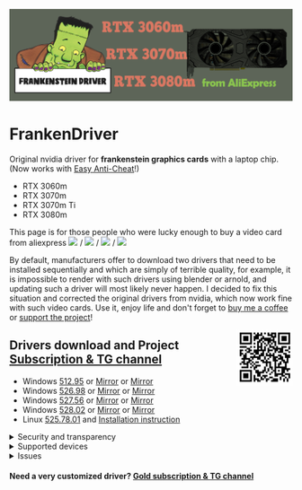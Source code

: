 ![logo](logo/FrankenDriver.png)
# FrankenDriver
Original nvidia driver for **frankenstein graphics cards** with a laptop chip. (Now works with [Easy Anti-Cheat](https://github.com/arutar/FrankenDriver/issues/6)!)

- RTX 3060m
- RTX 3070m
- RTX 3070m Ti
- RTX 3080m

This page is for those people who were lucky enough to buy a video card from aliexpress <img src="https://img.shields.io/badge/-RTX%203060m-orange" height="25"/> / <img src="https://img.shields.io/badge/-RTX%203070m-green" height="25"/> / <img src="https://img.shields.io/badge/-RTX%203070m%20Ti-blueviolet" height="25"/> / <img src="https://img.shields.io/badge/-RTX%203080m-blue" height="25"/>

By default, manufacturers offer to download two drivers that need to be installed sequentially and which are simply of terrible quality, for example, it is impossible to render with such drivers using blender or arnold, and updating such a driver will most likely never happen. 
I decided to fix this situation and corrected the original drivers from nvidia, which now work fine with such video cards. Use it, enjoy life and don't forget to [buy me a coffee](https://www.buymeacoffee.com/FrankenDriver) or [support the project](https://www.donationalerts.com/r/arutar)!  

<img align="right" width="100" height="100" src="logo/qr_b1b07814e495597a0792eb5ef7984907.png">

## Drivers download and Project [Subscription & TG channel](https://boosty.to/frankendriver/purchase/1380135?ssource=DIRECT&share=subscription_link)
- Windows [512.95](https://pixeldrain.com/api/file/a8XjYCtE?download) or [Mirror](https://files.fm/down.php?i=szramtv84) or [Mirror](https://drive.google.com/uc?export=&confirm=no_antivirus&id=1WmUDGSfFZJw8HyteHH2W-QCWmCIN3_Bk)
- Windows [526.98](https://pixeldrain.com/api/file/zvTTfxwN?download) or [Mirror](https://files.fm/down.php?i=atkyqr746) or [Mirror](https://drive.google.com/uc?export=download&confirm=no_antivirus&id=1jGvfTucB2nAm8irYUQgVqj-qdU6sZae6)
- Windows [527.56](https://pixeldrain.com/api/file/FyD5GgxY?download)  or [Mirror](https://files.fm/down.php?i=hedpmrpsw) or [Mirror](https://drive.google.com/uc?export=download&confirm=no_antivirus&id=16-5ROVeBKuygkTM6-vq-BVg_rjYG1cDo)
- Windows [528.02](https://pixeldrain.com/api/file/k54UkvnP?download) or [Mirror](https://files.fm/down.php?i=g6jedpgxv) or [Mirror](https://drive.google.com/uc?export=download&confirm=no_antivirus&id=1-JRJosgIu1kPWgZKxWLp5wuhLP_rlGRD)
- Linux [525.78.01](https://files.fm/down.php?i=egsj5uzsn)  and [Installation instruction](https://github.com/arutar/FrankenDriver/issues/11)

<details><summary>Security and transparency</summary>

1) Only installer configs and inf files are modified.  
2) No driver binaries are modified!  
3) No additional executable files are installed or executed.  
4) In order to view the contents of the installer, it is enough to unpack the contents using rar or 7zip.  

</details>

<details><summary>Supported devices</summary>
    
### RTX 3060m
  10DE.2520 10DE.0000  

### RTX 3070m
  10DE.249D 10DE.0000  
  10DE.249D 4D50.4449  

### RTX 3070m Ti
  10DE.24A0 10DE.0000  
 
### RTX 3080m   
  10DE.249C 10DE.0000  
  10DE.249C 4D50.4449  

</details>

<details><summary>Issues</summary>

- [Easy Anti-Cheat errors](https://github.com/arutar/FrankenDriver/issues/2)
- [How to remove Easy Anti-Cheat errors](https://github.com/arutar/FrankenDriver/issues/6)
- [Add a new Device ID](https://github.com/arutar/FrankenDriver/issues/5)

</details>

#### Need a very customized driver? [Gold subscription & TG channel](https://boosty.to/frankendriver/purchase/1383232?ssource=DIRECT&share=subscription_link)

